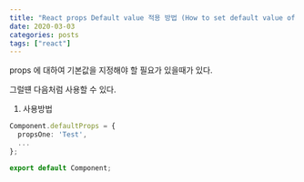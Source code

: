 ```yaml
---
title: "React props Default value 적용 방법 (How to set default value of props React JS)"
date: 2020-03-03
categories: posts
tags: ["react"]
---
```


props 에 대하여 기본값을 지정해야 할 필요가 있을때가 있다.

그럴떈 다음처럼 사용할 수 있다.

1. 사용방법

```ts
Component.defaultProps = {
  propsOne: 'Test',
  ...
};

export default Component;
```